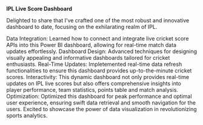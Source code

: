 **IPL Live Score Dashboard**

Delighted to share that I've crafted one of the most robust and innovative dashboard to date, focusing on the exhilarating realm of IPL. 

Data Integration: Learned how to connect and integrate live cricket score APIs into this Power BI dashboard, allowing for real-time match data updates effortlessly.
Dashboard Design: Advanced techniques for designing visually appealing and informative dashboards tailored for cricket enthusiasts.
Real-Time Updates: Impletemented real-time data refresh functionalities to ensure this dashboard provides up-to-the-minute cricket scores.
Interactivity: This dynamic dashboard not only provides real-time updates on IPL live scores but also offers comprehensive insights into player performance, team statistics, points table and match analysis.
Optimization: Optimized this dashboard for peak performance and optimal user experience, ensuring swift data retrieval and smooth navigation for the users.
Excited to showcase the power of data visualization in revolutionizing sports analytics.
